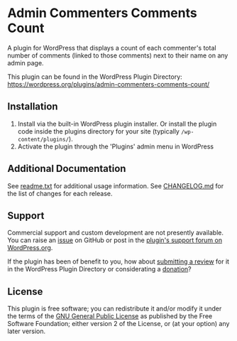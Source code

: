 # Admin Commenters Comments Count

A plugin for WordPress that displays a count of each commenter's total number of comments (linked to those comments) next to their name on any admin page.

This plugin can be found in the WordPress Plugin Directory: https://wordpress.org/plugins/admin-commenters-comments-count/

## Installation

1. Install via the built-in WordPress plugin installer. Or install the plugin code inside the plugins directory for your site (typically `/wp-content/plugins/`).
2. Activate the plugin through the 'Plugins' admin menu in WordPress


## Additional Documentation

See [readme.txt](https://github.com/coffee2code/admin-commenters-comments-count/blob/master/readme.txt) for additional usage information. See [CHANGELOG.md](CHANGELOG.md) for the list of changes for each release.


## Support

Commercial support and custom development are not presently available. You can raise an [issue](https://github.com/coffee2code/admin-commenters-comments-count/issues) on GitHub or post in the [plugin's support forum on WordPress.org](https://wordpress.org/support/plugin/admin-commenters-comments-count/).

If the plugin has been of benefit to you, how about [submitting a review](https://wordpress.org/support/plugin/admin-commenters-comments-count/reviews/) for it in the WordPress Plugin Directory or considerating a [donation](https://www.paypal.com/cgi-bin/webscr?cmd=_s-xclick&hosted_button_id=6ARCFJ9TX3522)?


## License

This plugin is free software; you can redistribute it and/or modify it under the terms of the [GNU General Public License](https://www.gnu.org/licenses/gpl-2.0.html) as published by the Free Software Foundation; either version 2 of the License, or (at your option) any later version.